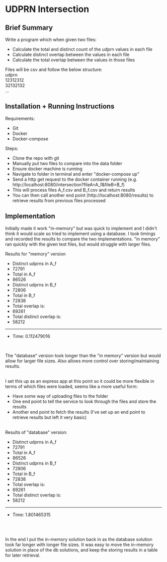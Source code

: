 # UDPRN Intersection

## Brief Summary
Write a program which when given two files:
* Calculate the total and distinct count of the udprn values in each file
* Calculate distinct overlap between the values in each file
* Calculate the total overlap between the values in those files

Files will be csv and follow the below structure: <br>
udprn <br>
12312312 <br>
32132132 <br>
... <br>


## Installation + Running Instructions
Requirements:
* Git
* Docker
* Docker-compose


Steps:
* Clone the repo with git
* Manually put two files to compare into the data folder 
* Ensure docker machine is running
* Navigate to folder in terminal and enter "docker-compose up"
* Send a http get request to the docker container running (e.g. http://localhost:8080/intersection?fileA=A_f&fileB=B_f)
* This will process files A_f.csv and B_f.csv and return results
* You can then call another end point (http://localhost:8080/results) to retrieve results from previous files processed


## Implementation


Initially made it work "in-memory" but was quick to implement and I didn't think it would scale so tried to implement using a database. I took timings and recorded the results to compare the two implementations. "in memory" ran quickly with the given test files, but would struggle with larger files.

Results for "memory" version
* Distinct udprns in A_f
* 72791
* Total in A_f
* 86526
* Distinct udprns in B_f
* 72806
* Total in B_f
* 72838
* Total overlap is:
* 69261
* Total distinct overlap is:
* 58212
---
* Time: 0.112479016

<br>

The "database" version took longer than the "in memory" version but would allow for larger file sizes. Also allows more control over storing/maintaining results. 
<br><br> 

I set this up as an express app at this point so it could be more flexible in terms of which files were loaded, seems like a more useful form:
* Have some way of uploading files to the folder
* One end point to tell the service to look through the files and store the results
* Another end point to fetch the results (I've set up an end point to retrieve results but left it very basic)
  <br><br>

Results of "database" version:
* Distinct udprns in A_f
* 72791
* Total in A_f
* 86526
* Distinct udprns in B_f
* 72806
* Total in B_f
* 72838
* Total overlap is:
* 69261
* Total distinct overlap is:
* 58212
---
* Time: 1.801465315

<br><br>

In the end I put the in-memory solution back in as the database solution took far longer with longer file sizes. It was easy to move the in-memory solution in place of the db solutions, and keep the storing results in a table for later retrieval.